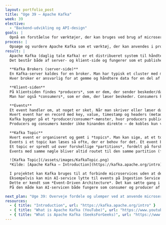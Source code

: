```yaml
---
layout: portfolio_post
title: "Uge 39 – Apache Kafka"
week: 39
elective:
  - "Backend-udvikling og API-design"
goals: |
  Opnå en forståelse for værktøjer, der kan bruges ved brug af microservices.
process: |
  Opsøge og vurdere Apache Kafka som et værktøj, der kan anvendes i projektet.
result: |
  Apache Kafka (daglig tale Kafka) er et distribueret system til håndtering af beskeder/streams.  
  Det består både af server- og klient-side og fungerer som et publisher-subscriber beskedsystem.  

  **Kafka Brokers (server-side)**  
  En Kafka-server kaldes for en broker. Man har typisk et cluster med mange brokers for at sikre høj tilgængelighed og mulighed for skalering.  
  Hver broker er ansvarlig for at gemme og håndtere data for en del af systemet. Data gemmes i det, man kalder for *topics*.  

  **Klient-siden**  
  På klientsiden findes *producers*, som er dem, der sender beskeder/data til et topic i Kafka.  
  Man har også *consumers*, som er dem, der læser beskeder. Consumers kan enten læse fra topics alene eller i grupper (*consumer groups*).  

  **Events**  
  Et event handler om, at noget er sket. Når man skriver eller læser data til Kafka, gøres dette i form af events.  
  Hvert event har en record med key, value, timestamp og headers (metadata).  
  Kafka bygger på et *producer/consumer*-mønster, hvor producers publicerer (skriver) events til Kafka, og consumers subscriber (læser og processerer) disse events.  
  Producers og consumers kender ikke hinanden direkte – de kobles kun via topics. Dette giver løs kobling og mulighed for at tilføje flere consumers uden at ændre procedurer.  

  **Kafka Topic**  
  Hvert event er organiseret og gemt i *topics*. Man kan sige, at et topic er en slags mappe i et filsystem, og events er filerne i den mappe.  
  Events i et topic kan læses så ofte, der er behov for det. Et event bliver ikke slettet, blot fordi det er læst – man kan selv bestemme, hvor længe et event skal gemmes.  
  Et topic er spredt ud over forskellige *partitions*, fordelt på forskellige Kafka brokers.  
  Events med samme nøgle bliver altid routet til den samme partition (for at bevare rækkefølgen).  

  ![Kafka Topic](/assets/images/KafkaTopic.png)  
  *Kilde: [Apache Kafka – Introduction](https://kafka.apache.org/intro)*  

  I projektet kan Kafka bruges til at forbinde microservices uden at de behøver kende hinanden direkte.  
  Eksempelvis kan min AI-service lytte til events på Ingestion Service’s topic – fx når et nyt billede skal analyseres.  
  Dette er kendt som *Event-Driven Architecture*. Det kan sætte gang i en analyse af billedet, hvorefter AI-servicen har sit eget topic, hvor der oprettes et event med resultatet, som Ingestion Service kan lytte til.  
  På den måde kan AI-servicen både fungere som consumer og producer af events.  

next_plan: "Uge 39: Overveje fordele og ulemper ved at anvende microservices kontra en monolitisk arkitektur."
resources:
  - { title: "Introduction", url: "https://kafka.apache.org/intro" }
  - { title: "What is Apache Kafka (YouTube)", url: "https://www.youtube.com/watch?v=vHbvbwSEYGo&t=556s" }
  - { title: "What is Apache Kafka (GeeksForGeeks)", url: "https://www.geeksforgeeks.org/apache-kafka/apache-kafka/" }
---
```

